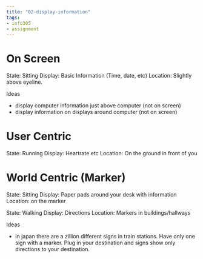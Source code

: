 ```yaml
---
title: "02-display-information"
tags: 
- info305
- assignment
---
```


# On Screen
State: Sitting
Display: Basic Information (Time, date, etc)
Location: Slightly above eyeline.

Ideas
- display computer information just above computer (not on screen)
- display information on displays around computer (not on screen)

# User Centric
State: Running
Display: Heartrate etc
Location: On the ground in front of you

# World Centric (Marker)
State: Sitting
Display: Paper pads around your desk with information
Location: on the marker

State: Walking
Display: Directions
Location: Markers in buildings/hallways

Ideas
- in japan there are a zillion different signs in train stations. Have only one sign with a marker. Plug in your destination and signs show only directions to your destination.

